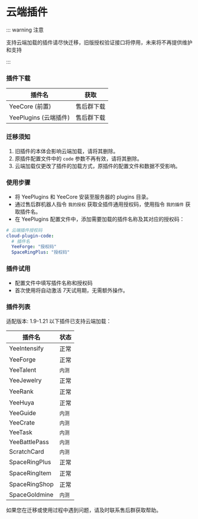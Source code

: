 # 云端插件

::: warning 注意

支持云端加载的插件请尽快迁移，旧版授权验证接口将停用，未来将不再提供维护和支持

:::

### 插件下载

| 插件名               | 获取    |
|-------------------|-------|
| YeeCore (前置)      | 售后群下载 |
| YeePlugins (云端插件) | 售后群下载 |

### 迁移须知

1. 旧插件的本体会影响云端加载，请将其删除。
2. 原插件配置文件中的 `code` 参数不再有效，请将其删除。
3. 云端加载仅更改了插件的加载方式，原插件的配置文件和数据不受影响。

### 使用步骤

- 将 YeePlugins 和 YeeCore 安装至服务器的 plugins 目录。
- 通过售后群机器人指令 `我的授权` 获取全插件通用授权码，使用指令 `我的插件` 获取插件名。
- 在 YeePlugins 配置文件中，添加需要加载的插件名称及其对应的授权码：

```yaml
# 云端插件授权码
cloud-plugin-code:
  # 插件名
  YeeForge: "授权码"
  SpaceRingPlus: "授权码"
```

### 插件试用

- 配置文件中填写插件名称和授权码
- 首次使用将自动激活 7天试用期，无需额外操作。

### 插件列表

适配版本: 1.9-1.21
以下插件已支持云端加载：

| 插件名           | 状态   |
|---------------|------|
| YeeIntensify  | 正常   |
| YeeForge      | 正常   |
| YeeTalent     | `内测` |
| YeeJewelry    | 正常   |
| YeeRank       | 正常   |
| YeeHuya       | 正常   |
| YeeGuide      | `内测` |
| YeeCrate      | `内测` |
| YeeTask       | `内测` |
| YeeBattlePass | `内测` |
| ScratchCard   | `内测` |
| SpaceRingPlus | 正常   |
| SpaceRingItem | 正常   |
| SpaceRingShop | 正常   |
| SpaceGoldmine | `内测` |

如果您在迁移或使用过程中遇到问题，请及时联系售后群获取帮助。
